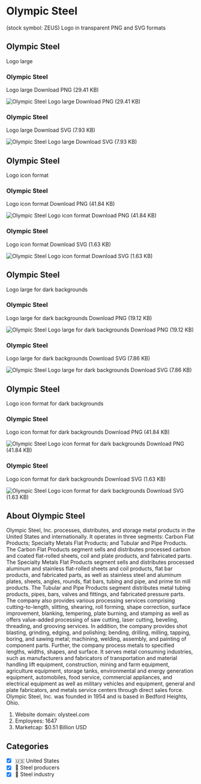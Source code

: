 # Olympic Steel
 (stock symbol: ZEUS) Logo in transparent PNG and SVG formats

## Olympic Steel
 Logo large

### Olympic Steel
 Logo large Download PNG (29.41 KB)

![Olympic Steel
 Logo large Download PNG (29.41 KB)](/img/orig/ZEUS_BIG-ec1a30e0.png)

### Olympic Steel
 Logo large Download SVG (7.93 KB)

![Olympic Steel
 Logo large Download SVG (7.93 KB)](/img/orig/ZEUS_BIG-f51022a4.svg)

## Olympic Steel
 Logo icon format

### Olympic Steel
 Logo icon format Download PNG (41.84 KB)

![Olympic Steel
 Logo icon format Download PNG (41.84 KB)](/img/orig/ZEUS-0def49e5.png)

### Olympic Steel
 Logo icon format Download SVG (1.63 KB)

![Olympic Steel
 Logo icon format Download SVG (1.63 KB)](/img/orig/ZEUS-aa63c69c.svg)

## Olympic Steel
 Logo large for dark backgrounds

### Olympic Steel
 Logo large for dark backgrounds Download PNG (19.12 KB)

![Olympic Steel
 Logo large for dark backgrounds Download PNG (19.12 KB)](/img/orig/ZEUS_BIG.D-f56b1359.png)

### Olympic Steel
 Logo large for dark backgrounds Download SVG (7.86 KB)

![Olympic Steel
 Logo large for dark backgrounds Download SVG (7.86 KB)](/img/orig/ZEUS_BIG.D-bf3dfbcc.svg)

## Olympic Steel
 Logo icon format for dark backgrounds

### Olympic Steel
 Logo icon format for dark backgrounds Download PNG (41.84 KB)

![Olympic Steel
 Logo icon format for dark backgrounds Download PNG (41.84 KB)](/img/orig/ZEUS.D-2970fec1.png)

### Olympic Steel
 Logo icon format for dark backgrounds Download SVG (1.63 KB)

![Olympic Steel
 Logo icon format for dark backgrounds Download SVG (1.63 KB)](/img/orig/ZEUS.D-7d4824d6.svg)

## About Olympic Steel


Olympic Steel, Inc. processes, distributes, and storage metal products in the United States and internationally. It operates in three segments: Carbon Flat Products; Specialty Metals Flat Products; and Tubular and Pipe Products. The Carbon Flat Products segment sells and distributes processed carbon and coated flat-rolled sheets, coil and plate products, and fabricated parts. The Specialty Metals Flat Products segment sells and distributes processed aluminum and stainless flat-rolled sheets and coil products, flat bar products, and fabricated parts, as well as stainless steel and aluminum plates, sheets, angles, rounds, flat bars, tubing and pipe, and prime tin mill products. The Tubular and Pipe Products segment distributes metal tubing products, pipes, bars, valves and fittings, and fabricated pressure parts. The company also provides various processing services comprising cutting-to-length, slitting, shearing, roll forming, shape correction, surface improvement, blanking, tempering, plate burning, and stamping as well as offers value-added processing of saw cutting, laser cutting, beveling, threading, and grooving services. In addition, the company provides shot blasting, grinding, edging, and polishing; bending, drilling, milling, tapping, boring, and sawing metal; machining, welding, assembly, and painting of component parts. Further, the company process metals to specified lengths, widths, shapes, and surface. It serves metal consuming industries, such as manufacturers and fabricators of transportation and material handling lift equipment, construction, mining and farm equipment, agriculture equipment, storage tanks, environmental and energy generation equipment, automobiles, food service, commercial appliances, and electrical equipment as well as military vehicles and equipment, general and plate fabricators, and metals service centers through direct sales force. Olympic Steel, Inc. was founded in 1954 and is based in Bedford Heights, Ohio.

1. Website domain: olysteel.com
2. Employees: 1647
3. Marketcap: $0.51 Billion USD


## Categories
- [x] 🇺🇸 United States
- [x] 🔩 Steel producers
- [x] 🔩 Steel industry
